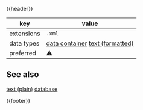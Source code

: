 {{header}}

key | value
--- | ---
extensions | `.xml`
data types | [data container](../dataTypes/data.md) [text (formatted)](../dataTypes/formattedText.md)
preferred | ⚠️

## See also

[text (plain)](../dataTypes/plainText.md)
[database](../dataTypes/database.md)

{{footer}}

